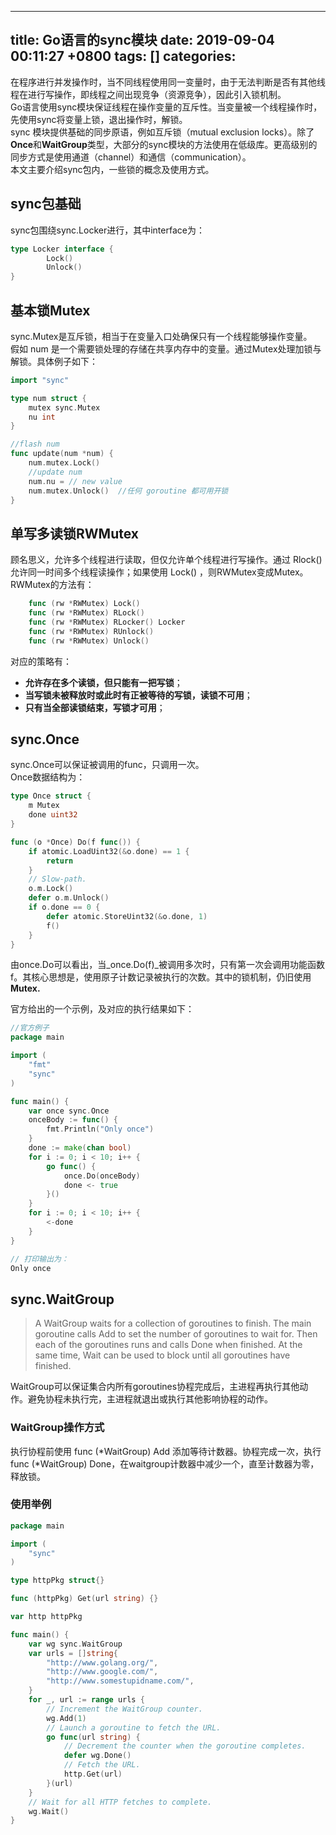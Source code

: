 
---
title: Go语言的sync模块
date: 2019-09-04 00:11:27 +0800
tags: []
categories: 
---
在程序进行并发操作时，当不同线程使用同一变量时，由于无法判断是否有其他线程在进行写操作，即线程之间出现竞争（资源竞争），因此引入锁机制。<br />Go语言使用sync模块保证线程在操作变量的互斥性。当变量被一个线程操作时，先使用sync将变量上锁，退出操作时，解锁。<br />sync 模块提供基础的同步原语，例如互斥锁（mutual exclusion locks）。除了**Once**和**WaitGroup**类型，大部分的sync模块的方法使用在低级库。更高级别的同步方式是使用通道（channel）和通信（communication）。<br />本文主要介绍sync包内，一些锁的概念及使用方式。
<a name="ELGHO"></a>
## sync包基础
sync包围绕sync.Locker进行，其中interface为：

```go
type Locker interface {
        Lock()
        Unlock()
}
```

<a name="6lkjn"></a>
## 基本锁Mutex
sync.Mutex是互斥锁，相当于在变量入口处确保只有一个线程能够操作变量。<br />假如 num 是一个需要锁处理的存储在共享内存中的变量。通过Mutex处理加锁与解锁。具体例子如下：

```go
import "sync"

type num struct {
	mutex sync.Mutex
    nu int
}

//flash num
func update(num *num) {
    num.mutex.Lock()
    //update num
    num.nu = // new value
    num.mutex.Unlock()  //任何 goroutine 都可用开锁
}
```

<a name="weK7l"></a>
## 单写多读锁RWMutex
顾名思义，允许多个线程进行读取，但仅允许单个线程进行写操作。通过 Rlock() 允许同一时间多个线程读操作；如果使用 Lock() ，则RWMutex变成Mutex。<br />RWMutex的方法有：
```go
    func (rw *RWMutex) Lock()
    func (rw *RWMutex) RLock()
    func (rw *RWMutex) RLocker() Locker
    func (rw *RWMutex) RUnlock()
    func (rw *RWMutex) Unlock()
```
对应的策略有：

- **允许存在多个读锁，但只能有一把写锁**；<br />
- **当写锁未被释放时或此时有正被等待的写锁，读锁不可用**；<br />
- **只有当全部读锁结束，写锁才可用**；<br />

<a name="RSEIF"></a>
## sync.Once
sync.Once可以保证被调用的func，只调用一次。<br />Once数据结构为：

```go
type Once struct {
	m Mutex
	done uint32
}

func (o *Once) Do(f func()) {
	if atomic.LoadUint32(&o.done) == 1 {
		return
	}
	// Slow-path.
	o.m.Lock()
	defer o.m.Unlock()
	if o.done == 0 {
		defer atomic.StoreUint32(&o.done, 1)
		f()
	}
}
```

由once.Do可以看出，当_once.Do(f)_被调用多次时，只有第一次会调用功能函数f。其核心思想是，使用原子计数记录被执行的次数。其中的锁机制，仍旧使用**Mutex.**

官方给出的一个示例，及对应的执行结果如下：
```go
//官方例子
package main

import (
	"fmt"
	"sync"
)

func main() {
	var once sync.Once
	onceBody := func() {
		fmt.Println("Only once")
	}
	done := make(chan bool)
	for i := 0; i < 10; i++ {
		go func() {
			once.Do(onceBody)
			done <- true
		}()
	}
	for i := 0; i < 10; i++ {
		<-done
	}
}

// 打印输出为：
Only once

```

<a name="bJsYV"></a>
## sync.WaitGroup
> A WaitGroup waits for a collection of goroutines to finish. The main goroutine calls Add to set the number of goroutines to wait for. Then each of the goroutines runs and calls Done when finished. At the same time, Wait can be used to block until all goroutines have finished.

WaitGroup可以保证集合内所有goroutines协程完成后，主进程再执行其他动作。避免协程未执行完，主进程就退出或执行其他影响协程的动作。

<a name="aWZUt"></a>
### WaitGroup操作方式
执行协程前使用 func (*WaitGroup) Add 添加等待计数器。协程完成一次，执行func (*WaitGroup) Done，在waitgroup计数器中减少一个，直至计数器为零，释放锁。

<a name="6AL5C"></a>
### 使用举例

```go
package main

import (
	"sync"
)

type httpPkg struct{}

func (httpPkg) Get(url string) {}

var http httpPkg

func main() {
	var wg sync.WaitGroup
	var urls = []string{
		"http://www.golang.org/",
		"http://www.google.com/",
		"http://www.somestupidname.com/",
	}
	for _, url := range urls {
		// Increment the WaitGroup counter.
		wg.Add(1)
		// Launch a goroutine to fetch the URL.
		go func(url string) {
			// Decrement the counter when the goroutine completes.
			defer wg.Done()
			// Fetch the URL.
			http.Get(url)
		}(url)
	}
	// Wait for all HTTP fetches to complete.
	wg.Wait()
}
```





